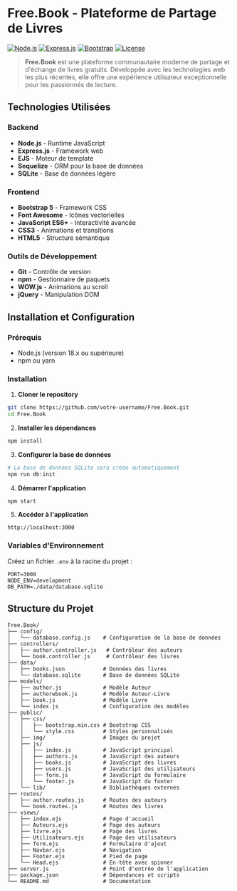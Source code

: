 # Free.Book - Plateforme de Partage de Livres

[![Node.js](https://img.shields.io/badge/Node.js-18.x-green.svg)](https://nodejs.org/)
[![Express.js](https://img.shields.io/badge/Express.js-4.x-blue.svg)](https://expressjs.com/)
[![Bootstrap](https://img.shields.io/badge/Bootstrap-5.x-purple.svg)](https://getbootstrap.com/)
[![License](https://img.shields.io/badge/License-MIT-yellow.svg)](LICENSE)

> **Free.Book** est une plateforme communautaire moderne de partage et d'échange de livres gratuits. Développée avec les technologies web les plus récentes, elle offre une expérience utilisateur exceptionnelle pour les passionnés de lecture.

## Technologies Utilisées

### Backend
- **Node.js** - Runtime JavaScript
- **Express.js** - Framework web
- **EJS** - Moteur de template
- **Sequelize** - ORM pour la base de données
- **SQLite** - Base de données légère

### Frontend
- **Bootstrap 5** - Framework CSS
- **Font Awesome** - Icônes vectorielles
- **JavaScript ES6+** - Interactivité avancée
- **CSS3** - Animations et transitions
- **HTML5** - Structure sémantique

### Outils de Développement
- **Git** - Contrôle de version
- **npm** - Gestionnaire de paquets
- **WOW.js** - Animations au scroll
- **jQuery** - Manipulation DOM

## Installation et Configuration

### Prérequis
- Node.js (version 18.x ou supérieure)
- npm ou yarn

### Installation

1. **Cloner le repository**
```bash
git clone https://github.com/votre-username/Free.Book.git
cd Free.Book
```

2. **Installer les dépendances**
```bash
npm install
```

3. **Configurer la base de données**
```bash
# La base de données SQLite sera créée automatiquement
npm run db:init
```

4. **Démarrer l'application**
```bash
npm start
```

5. **Accéder à l'application**
```
http://localhost:3000
```

### Variables d'Environnement

Créez un fichier `.env` à la racine du projet :

```env
PORT=3000
NODE_ENV=development
DB_PATH=./data/database.sqlite
```

## Structure du Projet

```
Free.Book/
├── config/
│   └── database.config.js    # Configuration de la base de données
├── controllers/
│   ├── author.controller.js   # Contrôleur des auteurs
│   └── book.controller.js     # Contrôleur des livres
├── data/
│   ├── books.json            # Données des livres
│   └── database.sqlite       # Base de données SQLite
├── models/
│   ├── author.js             # Modèle Auteur
│   ├── authorwbook.js        # Modèle Auteur-Livre
│   ├── book.js               # Modèle Livre
│   └── index.js              # Configuration des modèles
├── public/
│   ├── css/
│   │   ├── bootstrap.min.css # Bootstrap CSS
│   │   └── style.css         # Styles personnalisés
│   ├── img/                  # Images du projet
│   ├── js/
│   │   ├── index.js          # JavaScript principal
│   │   ├── authors.js        # JavaScript des auteurs
│   │   ├── books.js          # JavaScript des livres
│   │   ├── users.js          # JavaScript des utilisateurs
│   │   ├── form.js           # JavaScript du formulaire
│   │   └── footer.js         # JavaScript du footer
│   └── lib/                  # Bibliothèques externes
├── routes/
│   ├── author.routes.js      # Routes des auteurs
│   └── book.routes.js        # Routes des livres
├── views/
│   ├── index.ejs             # Page d'accueil
│   ├── Auteurs.ejs           # Page des auteurs
│   ├── livre.ejs             # Page des livres
│   ├── Utilisateurs.ejs      # Page des utilisateurs
│   ├── form.ejs              # Formulaire d'ajout
│   ├── Navbar.ejs            # Navigation
│   ├── Footer.ejs            # Pied de page
│   └── Head.ejs              # En-tête avec spinner
├── server.js                 # Point d'entrée de l'application
├── package.json              # Dépendances et scripts
└── README.md                 # Documentation
```
